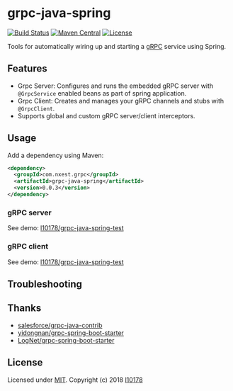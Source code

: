 # grpc-java-spring
 [![Build Status](https://travis-ci.org/l10178/grpc-java-starter.svg?branch=master)](https://travis-ci.org/l10178/grpc-java-starter)
 [![Maven Central]( https://maven-badges.herokuapp.com/maven-central/com.nxest.grpc/grpc-java-spring/badge.svg)]( https://maven-badges.herokuapp.com/maven-central/com.nxest.grpc/grpc-java-spring/)
 [![License](https://img.shields.io/github/license/mashape/apistatus.svg)](https://opensource.org/licenses/MIT)

Tools for automatically wiring up and starting a [gRPC][] service using Spring.

## Features
* Grpc Server: Configures and runs the embedded gRPC server with `@GrpcService` enabled beans as part of spring application.
* Grpc Client: Creates and manages your gRPC channels and stubs with `@GrpcClient`.
* Supports global and custom gRPC server/client interceptors.


## Usage
Add a dependency using Maven:
```xml
<dependency>
  <groupId>com.nxest.grpc</groupId>
  <artifactId>grpc-java-spring</artifactId>
  <version>0.0.3</version>
</dependency>
```

### gRPC server
See demo: [l10178/grpc-java-spring-test](https://github.com/l10178/grpc-java-starter/tree/master/grpc-java-spring-test)

### gRPC client
See demo: [l10178/grpc-java-spring-test](https://github.com/l10178/grpc-java-starter/tree/master/grpc-java-spring-test)

## Troubleshooting

## Thanks
* [salesforce/grpc-java-contrib](https://github.com/salesforce/grpc-java-contrib)
* [yidongnan/grpc-spring-boot-starter](https://github.com/yidongnan/grpc-spring-boot-starter)
* [LogNet/grpc-spring-boot-starter](https://github.com/LogNet/grpc-spring-boot-starter)


## License
Licensed under [MIT][]. Copyright (c) 2018 [l10178][]

[MIT]: https://opensource.org/licenses/MIT
[l10178]: http://nxest.com/
[gRPC]: https://grpc.io/
